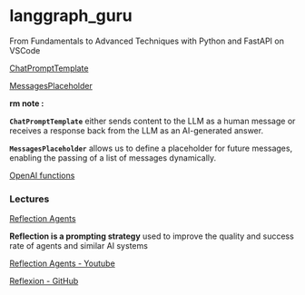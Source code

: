 # langgraph_guru
From Fundamentals to Advanced Techniques with Python and FastAPI on VSCode

[ChatPromptTemplate](https://python.langchain.com/api_reference/core/prompts/langchain_core.prompts.chat.ChatPromptTemplate.html)

[MessagesPlaceholder](https://python.langchain.com/api_reference/core/prompts/langchain_core.prompts.chat.MessagesPlaceholder.html)

**rm note :** 

**`ChatPromptTemplate`** either sends content to the LLM as a human message or receives a response back from the LLM as an AI-generated answer.

**`MessagesPlaceholder`** allows us to define a placeholder for future messages, enabling the passing of a list of messages dynamically.

[OpenAI functions](https://python.langchain.com/v0.1/docs/modules/agents/agent_types/openai_functions_agent/)


### Lectures

[Reflection Agents](https://blog.langchain.dev/reflection-agents/) 

**Reflection is a prompting strategy** used to improve the quality and success rate of agents and similar AI systems

[Reflection Agents - Youtube](https://www.youtube.com/watch?v=v5ymBTXNqtk&t=299s)

[Reflexion - GitHub](https://github.com/langchain-ai/langgraph/blob/main/docs/docs/tutorials/reflexion/reflexion.ipynb)
